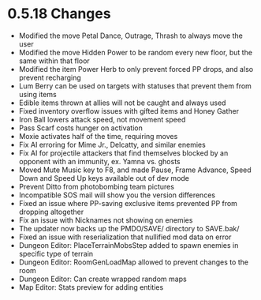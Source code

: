 # 0.5.18 Changes #

* Modified the move Petal Dance, Outrage, Thrash to always move the user
* Modified the move Hidden Power to be random every new floor, but the same within that floor
* Modified the item Power Herb to only prevent forced PP drops, and also prevent recharging
* Lum Berry can be used on targets with statuses that prevent them from using items
* Edible items thrown at allies will not be caught and always used
* Fixed inventory overflow issues with gifted items and Honey Gather
* Iron Ball lowers attack speed, not movement speed
* Pass Scarf costs hunger on activation
* Moxie activates half of the time, requiring moves
* Fix AI erroring for Mime Jr., Delcatty, and similar enemies
* Fix AI for projectile attackers that find themselves blocked by an opponent with an immunity, ex. Yamna vs. ghosts
* Moved Mute Music key to F8, and made Pause, Frame Advance, Speed Down and Speed Up keys available out of dev mode
* Prevent Ditto from photobombing team pictures
* Incompatible SOS mail will show you the version differences
* Fixed an issue where PP-saving exclusive items prevented PP from dropping altogether
* Fix an issue with Nicknames not showing on enemies
* The updater now backs up the PMDO/SAVE/ directory to SAVE.bak/
* Fixed an issue with reserialization that nullified mod data on error
* Dungeon Editor: PlaceTerrainMobsStep added to spawn enemies in specific type of terrain
* Dungeon Editor: RoomGenLoadMap allowed to prevent changes to the room
* Dungeon Editor: Can create wrapped random maps
* Map Editor: Stats preview for adding entities